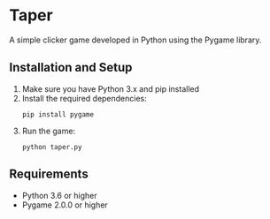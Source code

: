 # Taper

A simple clicker game developed in Python using the Pygame library.

## Installation and Setup

1. Make sure you have Python 3.x and pip installed
2. Install the required dependencies:
   ```
   pip install pygame
   ```
3. Run the game:
   ```
   python taper.py
   ```

## Requirements

- Python 3.6 or higher
- Pygame 2.0.0 or higher 
